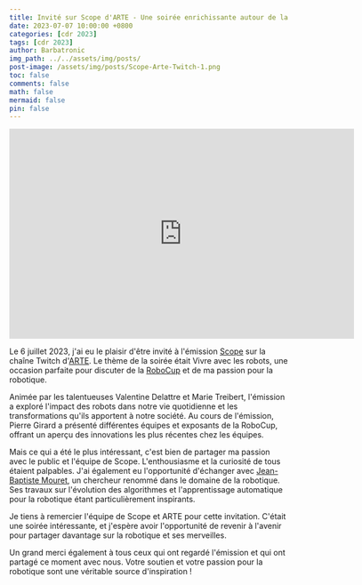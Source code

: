 ```yaml
---
title: Invité sur Scope d'ARTE - Une soirée enrichissante autour de la RoboCup
date: 2023-07-07 10:00:00 +0800
categories: [cdr 2023]
tags: [cdr 2023]
author: Barbatronic
img_path: ../../assets/img/posts/
post-image: /assets/img/posts/Scope-Arte-Twitch-1.png
toc: false
comments: false
math: false
mermaid: false
pin: false
---
```


<iframe src="https://player.twitch.tv/?video=1865013648&parent=https://leskaribous.github.io/" frameborder="0" allowfullscreen="true" scrolling="no" height="378" width="620"></iframe>

Le 6 juillet 2023, j'ai eu le plaisir d'être invité à l'émission [Scope](https://www.twitch.tv/videos/1865013648) sur la chaîne Twitch d'[ARTE](https://www.arte.tv/). Le thème de la soirée était Vivre avec les robots, une occasion parfaite pour discuter de la [RoboCup](https://www.robocup.org/) et de ma passion pour la robotique.

Animée par les talentueuses Valentine Delattre et Marie Treibert, l'émission a exploré l'impact des robots dans notre vie quotidienne et les transformations qu'ils apportent à notre société. Au cours de l'émission, Pierre Girard a présenté différentes équipes et exposants de la RoboCup, offrant un aperçu des innovations les plus récentes chez les équipes.

Mais ce qui a été le plus intéressant, c'est bien de partager ma passion avec le public et l'équipe de Scope. L'enthousiasme et la curiosité de tous étaient palpables. J'ai également eu l'opportunité d'échanger avec [Jean-Baptiste Mouret](https://www.inria.fr/fr/jean-baptiste-mouret), un chercheur renommé dans le domaine de la robotique. Ses travaux sur l'évolution des algorithmes et l'apprentissage automatique pour la robotique étant particulièrement inspirants.

Je tiens à remercier l'équipe de Scope et ARTE pour cette invitation. C'était une soirée intéressante, et j'espère avoir l'opportunité de revenir à l'avenir pour partager davantage sur la robotique et ses merveilles.

Un grand merci également à tous ceux qui ont regardé l'émission et qui ont partagé ce moment avec nous. Votre soutien et votre passion pour la robotique sont une véritable source d'inspiration !
